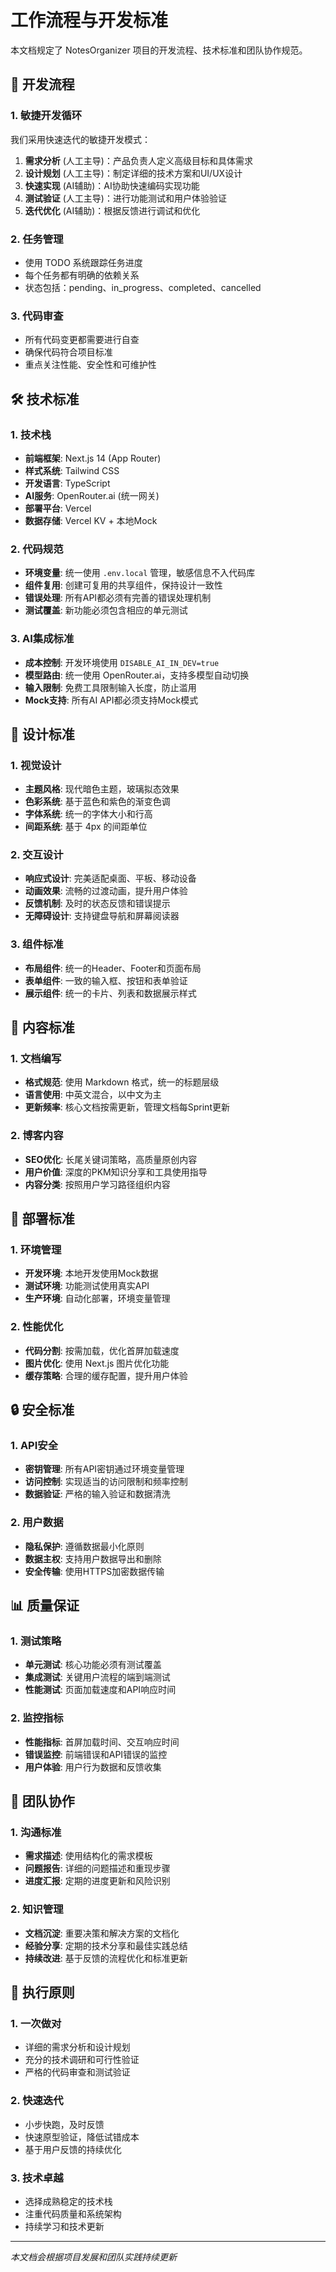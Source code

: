 # 工作流程与开发标准

本文档规定了 NotesOrganizer 项目的开发流程、技术标准和团队协作规范。

## 🔄 开发流程

### 1. 敏捷开发循环
我们采用快速迭代的敏捷开发模式：

1. **需求分析** (人工主导)：产品负责人定义高级目标和具体需求
2. **设计规划** (人工主导)：制定详细的技术方案和UI/UX设计
3. **快速实现** (AI辅助)：AI协助快速编码实现功能
4. **测试验证** (人工主导)：进行功能测试和用户体验验证
5. **迭代优化** (AI辅助)：根据反馈进行调试和优化

### 2. 任务管理
- 使用 TODO 系统跟踪任务进度
- 每个任务都有明确的依赖关系
- 状态包括：pending、in_progress、completed、cancelled

### 3. 代码审查
- 所有代码变更都需要进行自查
- 确保代码符合项目标准
- 重点关注性能、安全性和可维护性

## 🛠️ 技术标准

### 1. 技术栈
- **前端框架**: Next.js 14 (App Router)
- **样式系统**: Tailwind CSS
- **开发语言**: TypeScript
- **AI服务**: OpenRouter.ai (统一网关)
- **部署平台**: Vercel
- **数据存储**: Vercel KV + 本地Mock

### 2. 代码规范
- **环境变量**: 统一使用 `.env.local` 管理，敏感信息不入代码库
- **组件复用**: 创建可复用的共享组件，保持设计一致性
- **错误处理**: 所有API都必须有完善的错误处理机制
- **测试覆盖**: 新功能必须包含相应的单元测试

### 3. AI集成标准
- **成本控制**: 开发环境使用 `DISABLE_AI_IN_DEV=true`
- **模型路由**: 统一使用 OpenRouter.ai，支持多模型自动切换
- **输入限制**: 免费工具限制输入长度，防止滥用
- **Mock支持**: 所有AI API都必须支持Mock模式

## 🎨 设计标准

### 1. 视觉设计
- **主题风格**: 现代暗色主题，玻璃拟态效果
- **色彩系统**: 基于蓝色和紫色的渐变色调
- **字体系统**: 统一的字体大小和行高
- **间距系统**: 基于 4px 的间距单位

### 2. 交互设计
- **响应式设计**: 完美适配桌面、平板、移动设备
- **动画效果**: 流畅的过渡动画，提升用户体验
- **反馈机制**: 及时的状态反馈和错误提示
- **无障碍设计**: 支持键盘导航和屏幕阅读器

### 3. 组件标准
- **布局组件**: 统一的Header、Footer和页面布局
- **表单组件**: 一致的输入框、按钮和表单验证
- **展示组件**: 统一的卡片、列表和数据展示样式

## 📝 内容标准

### 1. 文档编写
- **格式规范**: 使用 Markdown 格式，统一的标题层级
- **语言使用**: 中英文混合，以中文为主
- **更新频率**: 核心文档按需更新，管理文档每Sprint更新

### 2. 博客内容
- **SEO优化**: 长尾关键词策略，高质量原创内容
- **用户价值**: 深度的PKM知识分享和工具使用指导
- **内容分类**: 按照用户学习路径组织内容

## 🚀 部署标准

### 1. 环境管理
- **开发环境**: 本地开发使用Mock数据
- **测试环境**: 功能测试使用真实API
- **生产环境**: 自动化部署，环境变量管理

### 2. 性能优化
- **代码分割**: 按需加载，优化首屏加载速度
- **图片优化**: 使用 Next.js 图片优化功能
- **缓存策略**: 合理的缓存配置，提升用户体验

## 🔒 安全标准

### 1. API安全
- **密钥管理**: 所有API密钥通过环境变量管理
- **访问控制**: 实现适当的访问限制和频率控制
- **数据验证**: 严格的输入验证和数据清洗

### 2. 用户数据
- **隐私保护**: 遵循数据最小化原则
- **数据主权**: 支持用户数据导出和删除
- **安全传输**: 使用HTTPS加密数据传输

## 📊 质量保证

### 1. 测试策略
- **单元测试**: 核心功能必须有测试覆盖
- **集成测试**: 关键用户流程的端到端测试
- **性能测试**: 页面加载速度和API响应时间

### 2. 监控指标
- **性能指标**: 首屏加载时间、交互响应时间
- **错误监控**: 前端错误和API错误的监控
- **用户体验**: 用户行为数据和反馈收集

## 🤝 团队协作

### 1. 沟通标准
- **需求描述**: 使用结构化的需求模板
- **问题报告**: 详细的问题描述和重现步骤
- **进度汇报**: 定期的进度更新和风险识别

### 2. 知识管理
- **文档沉淀**: 重要决策和解决方案的文档化
- **经验分享**: 定期的技术分享和最佳实践总结
- **持续改进**: 基于反馈的流程优化和标准更新

## 🎯 执行原则

### 1. 一次做对
- 详细的需求分析和设计规划
- 充分的技术调研和可行性验证
- 严格的代码审查和测试验证

### 2. 快速迭代
- 小步快跑，及时反馈
- 快速原型验证，降低试错成本
- 基于用户反馈的持续优化

### 3. 技术卓越
- 选择成熟稳定的技术栈
- 注重代码质量和系统架构
- 持续学习和技术更新

---

*本文档会根据项目发展和团队实践持续更新* 
